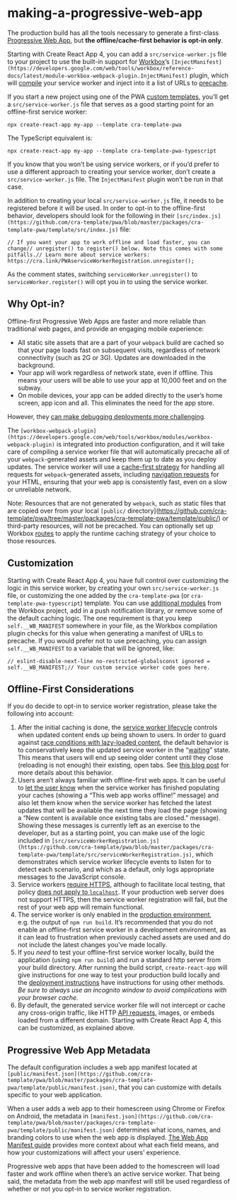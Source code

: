 # making-a-progressive-web-app

The production build has all the tools necessary to generate a first-class [Progressive Web App](https://developers.google.com/web/progressive-web-apps/), but **the offline/cache-first behavior is opt-in only**.

Starting with Create React App 4, you can add a `src/service-worker.js` file to your project to use the built-in support for [Workbox](https://developers.google.com/web/tools/workbox/)’s `[InjectManifest](https://developers.google.com/web/tools/workbox/reference-docs/latest/module-workbox-webpack-plugin.InjectManifest)` plugin, which will [compile](https://developers.google.com/web/tools/workbox/guides/using-bundlers) your service worker and inject into it a list of URLs to [precache](https://developers.google.com/web/tools/workbox/guides/precache-files).

If you start a new project using one of the PWA [custom templates](https://create-react-app.dev/docs/custom-templates/), you’ll get a `src/service-worker.js` file that serves as a good starting point for an offline-first service worker:

```
npx create-react-app my-app --template cra-template-pwa
```

The TypeScript equivalent is:

```
npx create-react-app my-app --template cra-template-pwa-typescript
```

If you know that you won’t be using service workers, or if you’d prefer to use a different approach to creating your service worker, don’t create a `src/service-worker.js` file. The `InjectManifest` plugin won’t be run in that case.

In addition to creating your local `src/service-worker.js` file, it needs to be registered before it will be used. In order to opt-in to the offline-first behavior, developers should look for the following in their `[src/index.js](https://github.com/cra-template/pwa/blob/master/packages/cra-template-pwa/template/src/index.js)` file:

```
// If you want your app to work offline and load faster, you can change// unregister() to register() below. Note this comes with some pitfalls.// Learn more about service workers: https://cra.link/PWAserviceWorkerRegistration.unregister();
```

As the comment states, switching `serviceWorker.unregister()` to `serviceWorker.register()` will opt you in to using the service worker.

## Why Opt-in?

Offline-first Progressive Web Apps are faster and more reliable than traditional web pages, and provide an engaging mobile experience:

- All static site assets that are a part of your `webpack` build are cached so that your page loads fast on subsequent visits, regardless of network connectivity (such as 2G or 3G). Updates are downloaded in the background.
- Your app will work regardless of network state, even if offline. This means your users will be able to use your app at 10,000 feet and on the subway.
- On mobile devices, your app can be added directly to the user’s home screen, app icon and all. This eliminates the need for the app store.

However, they [can make debugging deployments more challenging](https://github.com/facebook/create-react-app/issues/2398).

The `[workbox-webpack-plugin](https://developers.google.com/web/tools/workbox/modules/workbox-webpack-plugin)` is integrated into production configuration, and it will take care of compiling a service worker file that will automatically precache all of your `webpack`-generated assets and keep them up to date as you deploy updates. The service worker will use a [cache-first strategy](https://developers.google.com/web/fundamentals/instant-and-offline/offline-cookbook/#cache-falling-back-to-network) for handling all requests for `webpack`-generated assets, including [navigation requests](https://developers.google.com/web/fundamentals/primers/service-workers/high-performance-loading#first_what_are_navigation_requests) for your HTML, ensuring that your web app is consistently fast, even on a slow or unreliable network.

Note: Resources that are not generated by `webpack`, such as static files that are copied over from your local `[public/` directory](https://github.com/cra-template/pwa/tree/master/packages/cra-template-pwa/template/public/) or third-party resources, will not be precached. You can optionally set up Workbox [routes](https://developers.google.com/web/tools/workbox/guides/route-requests) to apply the runtime caching strategy of your choice to those resources.

## Customization

Starting with Create React App 4, you have full control over customizing the logic in this service worker, by creating your own `src/service-worker.js` file, or customizing the one added by the `cra-template-pwa` (or `cra-template-pwa-typescript`) template. You can use [additional modules](https://developers.google.com/web/tools/workbox/modules) from the Workbox project, add in a push notification library, or remove some of the default caching logic. The one requirement is that you keep `self.__WB_MANIFEST` somewhere in your file, as the Workbox compilation plugin checks for this value when generating a manifest of URLs to precache. If you would prefer not to use precaching, you can assign `self.__WB_MANIFEST` to a variable that will be ignored, like:

```
// eslint-disable-next-line no-restricted-globalsconst ignored = self.__WB_MANIFEST;// Your custom service worker code goes here.
```

## Offline-First Considerations

If you do decide to opt-in to service worker registration, please take the following into account:

1. After the initial caching is done, the [service worker lifecycle](https://developers.google.com/web/fundamentals/primers/service-workers/lifecycle) controls when updated content ends up being shown to users. In order to guard against [race conditions with lazy-loaded content](https://github.com/facebook/create-react-app/issues/3613#issuecomment-353467430), the default behavior is to conservatively keep the updated service worker in the “[waiting](https://developers.google.com/web/fundamentals/primers/service-workers/lifecycle#waiting)” state. This means that users will end up seeing older content until they close (reloading is not enough) their existing, open tabs. See [this blog post](https://jeffy.info/2018/10/10/sw-in-c-r-a.html) for more details about this behavior.
2. Users aren’t always familiar with offline-first web apps. It can be useful to [let the user know](https://developers.google.com/web/fundamentals/instant-and-offline/offline-ux#inform_the_user_when_the_app_is_ready_for_offline_consumption) when the service worker has finished populating your caches (showing a “This web app works offline!” message) and also let them know when the service worker has fetched the latest updates that will be available the next time they load the page (showing a “New content is available once existing tabs are closed.” message). Showing these messages is currently left as an exercise to the developer, but as a starting point, you can make use of the logic included in `[src/serviceWorkerRegistration.js](https://github.com/cra-template/pwa/blob/master/packages/cra-template-pwa/template/src/serviceWorkerRegistration.js)`, which demonstrates which service worker lifecycle events to listen for to detect each scenario, and which as a default, only logs appropriate messages to the JavaScript console.
3. Service workers [require HTTPS](https://developers.google.com/web/fundamentals/getting-started/primers/service-workers#you_need_https), although to facilitate local testing, that policy [does not apply to `localhost`](https://stackoverflow.com/questions/34160509/options-for-testing-service-workers-via-http/34161385#34161385). If your production web server does not support HTTPS, then the service worker registration will fail, but the rest of your web app will remain functional.
4. The service worker is only enabled in the [production environment](deployment.md), e.g. the output of `npm run build`. It’s recommended that you do not enable an offline-first service worker in a development environment, as it can lead to frustration when previously cached assets are used and do not include the latest changes you’ve made locally.
5. If you *need* to test your offline-first service worker locally, build the application (using `npm run build`) and run a standard http server from your build directory. After running the build script, `create-react-app` will give instructions for one way to test your production build locally and the [deployment instructions](deployment.md) have instructions for using other methods. *Be sure to always use an incognito window to avoid complications with your browser cache.*
6. By default, the generated service worker file will not intercept or cache any cross-origin traffic, like HTTP [API requests](integrating-with-an-api-backend.md), images, or embeds loaded from a different domain. Starting with Create React App 4, this can be customized, as explained above.

## Progressive Web App Metadata

The default configuration includes a web app manifest located at `[public/manifest.json](https://github.com/cra-template/pwa/blob/master/packages/cra-template-pwa/template/public/manifest.json)`, that you can customize with details specific to your web application.

When a user adds a web app to their homescreen using Chrome or Firefox on Android, the metadata in `[manifest.json](https://github.com/cra-template/pwa/blob/master/packages/cra-template-pwa/template/public/manifest.json)` determines what icons, names, and branding colors to use when the web app is displayed. [The Web App Manifest guide](https://developers.google.com/web/fundamentals/engage-and-retain/web-app-manifest/) provides more context about what each field means, and how your customizations will affect your users’ experience.

Progressive web apps that have been added to the homescreen will load faster and work offline when there’s an active service worker. That being said, the metadata from the web app manifest will still be used regardless of whether or not you opt-in to service worker registration.